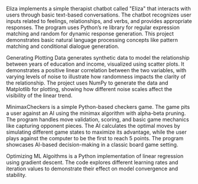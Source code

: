 Eliza implements a simple therapist chatbot called "Eliza" that interacts with users through basic text-based conversations. The chatbot recognizes user inputs related to feelings, relationships, and verbs, and provides appropriate responses. The program uses Python’s re library for regular expression matching and random for dynamic response generation. This project demonstrates basic natural language processing concepts like pattern matching and conditional dialogue generation.

Generating Plotting Data generates synthetic data to model the relationship between years of education and income, visualized using scatter plots. It demonstrates a positive linear correlation between the two variables, with varying levels of noise to illustrate how randomness impacts the clarity of the relationship. The project uses NumPy to generate the data and Matplotlib for plotting, showing how different noise scales affect the visibility of the linear trend.

MinimaxCheckers is a simple Python-based checkers game. The game pits a user against an AI using the minimax algorithm with alpha-beta pruning. The program handles move validation, scoring, and basic game mechanics like capturing opponent pieces. The AI calculates the optimal moves by simulating different game states to maximize its advantage, while the user plays against the computer to be the first to reach 5 points. The program showcases AI-based decision-making in a classic board game setting.

Optimizing ML Algoithms is a Python implementation of linear regression using gradient descent. The code explores different learning rates and iteration values to demonstrate their effect on model convergence and stability.

